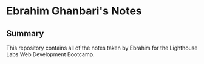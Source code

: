 # Ebrahim Ghanbari's Notes
## Summary 

This repository contains all of the notes taken by Ebrahim for the Lighthouse Labs Web Development Bootcamp.